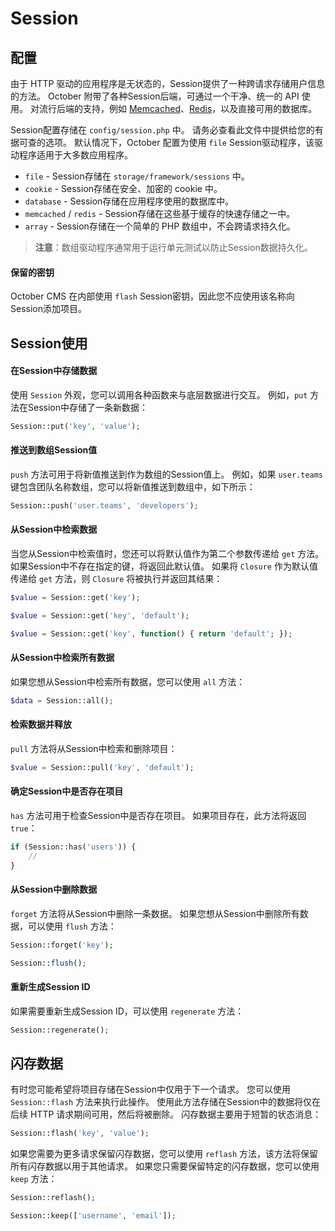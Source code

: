 # Session

## 配置

由于 HTTP 驱动的应用程序是无状态的，Session提供了一种跨请求存储用户信息的方法。 October 附带了各种Session后端，可通过一个干净、统一的 API 使用。 对流行后端的支持，例如 [Memcached](http://memcached.org)、[Redis](http://redis.io)，以及直接可用的数据库。

Session配置存储在 `config/session.php` 中。 请务必查看此文件中提供给您的有据可查的选项。 默认情况下，October 配置为使用 `file` Session驱动程序，该驱动程序适用于大多数应用程序。

- `file` - Session存储在 `storage/framework/sessions` 中。
- `cookie` - Session存储在安全、加密的 cookie 中。
- `database` - Session存储在应用程序使用的数据库中。
- `memcached` / `redis` - Session存储在这些基于缓存的快速存储之一中。
- `array` - Session存储在一个简单的 PHP 数组中，不会跨请求持久化。

> **注意**：数组驱动程序通常用于运行单元测试以防止Session数据持久化。

#### 保留的密钥

October CMS 在内部使用 `flash` Session密钥，因此您不应使用该名称向Session添加项目。

## Session使用

#### 在Session中存储数据

使用 `Session` 外观，您可以调用各种函数来与底层数据进行交互。 例如，`put` 方法在Session中存储了一条新数据：

```php
Session::put('key', 'value');
```

#### 推送到数组Session值

`push` 方法可用于将新值推送到作为数组的Session值上。 例如，如果 `user.teams` 键包含团队名称数组，您可以将新值推送到数组中，如下所示：

```php
Session::push('user.teams', 'developers');
```

#### 从Session中检索数据

当您从Session中检索值时，您还可以将默认值作为第二个参数传递给 `get` 方法。 如果Session中不存在指定的键，将返回此默认值。 如果将 `Closure` 作为默认值传递给 `get` 方法，则 `Closure` 将被执行并返回其结果：

```php
$value = Session::get('key');

$value = Session::get('key', 'default');

$value = Session::get('key', function() { return 'default'; });
```

#### 从Session中检索所有数据

如果您想从Session中检索所有数据，您可以使用 `all` 方法：

```php
$data = Session::all();
```

#### 检索数据并释放

`pull` 方法将从Session中检索和删除项目：

```php
$value = Session::pull('key', 'default');
```

#### 确定Session中是否存在项目

`has` 方法可用于检查Session中是否存在项目。 如果项目存在，此方法将返回 `true`：

```php
if (Session::has('users')) {
    //
}
```

#### 从Session中删除数据

`forget` 方法将从Session中删除一条数据。 如果您想从Session中删除所有数据，可以使用 `flush` 方法：

```php
Session::forget('key');

Session::flush();
```

#### 重新生成Session ID

如果需要重新生成Session ID，可以使用 `regenerate` 方法：

```php
Session::regenerate();
```

## 闪存数据

有时您可能希望将项目存储在Session中仅用于下一个请求。 您可以使用 `Session::flash` 方法来执行此操作。 使用此方法存储在Session中的数据将仅在后续 HTTP 请求期间可用，然后将被删除。 闪存数据主要用于短暂的状态消息：

```php
Session::flash('key', 'value');
```

如果您需要为更多请求保留闪存数据，您可以使用 `reflash` 方法，该方法将保留所有闪存数据以用于其他请求。 如果您只需要保留特定的闪存数据，您可以使用 `keep` 方法：

```php
Session::reflash();

Session::keep(['username', 'email']);
```
